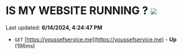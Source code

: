 # IS MY WEBSITE RUNNING ? [![](https://img.shields.io/static/v1?label=Sponsor&message=%E2%9D%A4&logo=GitHub&color=%23fe8e86)](https://github.com/sponsors/Youssef-Lehmam)

Last updated: **6/14/2024, 4:24:47 PM**

- `GET` [https://youssefservice.me](https://youssefservice.me) - **Up** (196ms)
